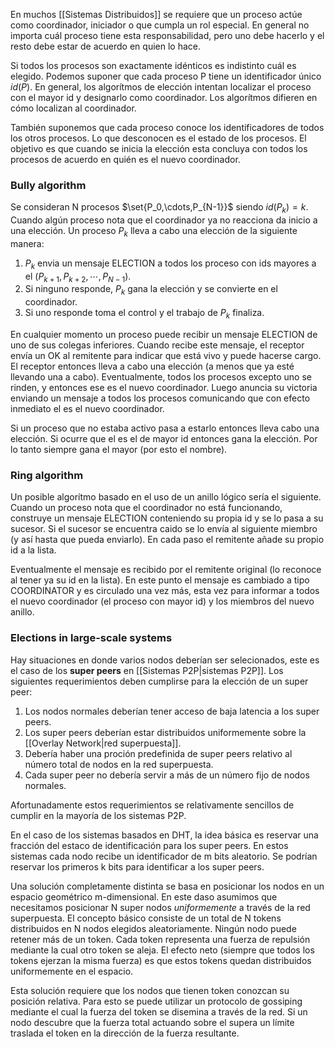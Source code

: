 En muchos [[Sistemas Distribuidos]] se requiere que un proceso actúe como coordinador, iniciador o que cumpla un rol especial. En general no importa cuál proceso tiene esta responsabilidad, pero uno debe hacerlo y el resto debe estar de acuerdo en quien lo hace.

Si todos los procesos son exactamente idénticos es indistinto cuál es elegido. Podemos suponer que cada proceso P tiene un identificador único $id(P)$. En general, los algorítmos de elección intentan localizar el proceso con el mayor id y designarlo como coordinador. Los algorítmos difieren en cómo localizan al coordinador.

También suponemos que cada proceso conoce los identificadores de todos los otros procesos. Lo que desconocen es el estado de los procesos. El objetivo es que cuando se inicia la elección esta concluya con todos los procesos de acuerdo en quién es el nuevo coordinador.

### Bully algorithm
Se consideran N procesos $\set{P_0,\cdots,P_{N-1}}$ siendo $id(P_k)=k$. Cuando algún proceso nota que el coordinador ya no reacciona da inicio a una elección. Un proceso $P_k$ lleva a cabo una elección de la siguiente manera:
1. $P_k$ envia un mensaje ELECTION a todos los proceso con ids mayores a el ($P_{k+1},P_{k+2},\cdots,P_{N-1}$).
2. Si ninguno responde, $P_k$ gana la elección y se convierte en el coordinador.
3. Si uno responde toma el control y el trabajo de $P_k$ finaliza.

En cualquier momento un proceso puede recibir un mensaje ELECTION de uno de sus colegas inferiores. Cuando recibe este mensaje, el receptor envía un OK al remitente para indicar que está vivo y puede hacerse cargo. El receptor entonces lleva a cabo una elección (a menos que ya esté llevando una a cabo). Eventualmente, todos los procesos excepto uno se rinden, y entonces ese es el nuevo coordinador. Luego anuncia su victoria enviando un mensaje a todos los procesos comunicando que con efecto inmediato el es el nuevo coordinador.

Si un proceso que no estaba activo pasa a estarlo entonces lleva cabo una elección. Si ocurre que el es el de mayor id entonces gana la elección. Por lo tanto siempre gana el mayor (por esto el nombre).

### Ring algorithm
Un posible algorítmo basado en el uso de un anillo lógico sería el siguiente. Cuando un proceso nota que el coordinador no está funcionando, construye un mensaje ELECTION conteniendo su propia id y se lo pasa a su sucesor. Si el sucesor se encuentra caido se lo envía al siguiente miembro (y así hasta que pueda enviarlo). En cada paso el remitente añade su propio id a la lista.

Eventualmente el mensaje es recibido por el remitente original (lo reconoce al tener ya su id en la lista). En este punto el mensaje es cambiado a tipo COORDINATOR y es circulado una vez más, esta vez para informar a todos el nuevo coordinador (el proceso con mayor id) y los miembros del nuevo anillo.

### Elections in large-scale systems
Hay situaciones en donde varios nodos deberían ser selecionados, este es el caso de los **super peers** en [[Sistemas P2P|sistemas P2P]]. Los siguientes requerimientos deben cumplirse para la elección de un super peer:
1. Los nodos normales deberían tener acceso de baja latencia a los super peers.
2. Los super peers deberían estar distribuidos uniformemente sobre la [[Overlay Network|red superpuesta]].
3. Debería haber una proción predefinida de super peers relativo al número total de nodos en la red superpuesta.
4. Cada super peer no debería servir a más de un número fijo de nodos normales.

Afortunadamente estos requerimientos se relativamente sencillos de cumplir en la mayoría de los sistemas P2P.

En el caso de los sistemas basados en DHT, la idea básica es reservar una fracción del estaco de identificación para los super peers. En estos sistemas cada nodo recibe un identificador de m bits aleatorio. Se podrían reservar los primeros k bits para identificar a los super peers.

Una solución completamente distinta se basa en posicionar los nodos en un espacio geométrico m-dimensional. En este daso asumimos que necesitamos posicionar N super nodos *uniformemente* a través de la red superpuesta. El concepto básico consiste de un total de N tokens distribuidos en N nodos elegidos aleatoriamente. Ningún nodo puede retener más de un token. Cada token representa una fuerza de repulsión mediante la cual otro token se aleja. El efecto neto (siempre que todos los tokens ejerzan la misma fuerza) es que estos tokens quedan distribuidos uniformemente en el espacio.

Esta solución requiere que los nodos que tienen token conozcan su posición relativa. Para esto se puede utilizar un protocolo de gossiping mediante el cual la fuerza del token se disemina a través de la red. Si un nodo descubre que la fuerza total actuando sobre el supera un límite traslada el token en la dirección de la fuerza resultante.